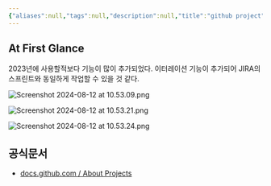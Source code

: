 ```yaml
---
{"aliases":null,"tags":null,"description":null,"title":"github project","created":"2024-08-12T10:52:44","updated":"2024-08-12T11:09:36","dg-publish":true,"permalink":"/docs/github project/","dgPassFrontmatter":true}
---
```



## At First Glance

2023년에 사용할적보다 기능이 많이 추가되었다. 이터레이션 기능이 추가되어 JIRA의 스프린트와 동일하게 작업할 수 있을 것 같다.

![Screenshot 2024-08-12 at 10.53.09.png](/img/user/docs/assets/Screenshot%202024-08-12%20at%2010.53.09.png)

![Screenshot 2024-08-12 at 10.53.21.png](/img/user/docs/assets/Screenshot%202024-08-12%20at%2010.53.21.png)

![Screenshot 2024-08-12 at 10.53.24.png](/img/user/docs/assets/Screenshot%202024-08-12%20at%2010.53.24.png)

## 공식문서

- [docs.github.com / About Projects](https://docs.github.com/en/issues/planning-and-tracking-with-projects/learning-about-projects/about-projects)
